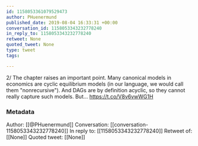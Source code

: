 ```yaml
---
id: 1158053361079529473
author: PHuenermund
published_date: 2019-08-04 16:33:31 +00:00
conversation_id: 1158053343232778240
in_reply_to: 1158053343232778240
retweet: None
quoted_tweet: None
type: tweet
tags:

---
```


2/ The chapter raises an important point. Many canonical models in economics are cyclic equilibrium models (in our language, we would call them "nonrecursive"). And DAGs are by definition acyclic, so they cannot really capture such models. But... https://t.co/V8v6vwWG1H

### Metadata

Author: [[@PHuenermund]]
Conversation: [[conversation-1158053343232778240]]
In reply to: [[1158053343232778240]]
Retweet of: [[None]]
Quoted tweet: [[None]]
